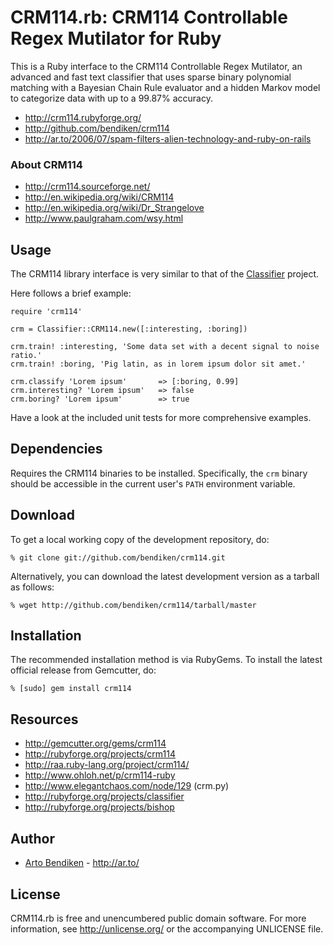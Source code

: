 CRM114.rb: CRM114 Controllable Regex Mutilator for Ruby
=======================================================

This is a Ruby interface to the CRM114 Controllable Regex Mutilator, an
advanced and fast text classifier that uses sparse binary polynomial
matching with a Bayesian Chain Rule evaluator and a hidden Markov model to
categorize data with up to a 99.87% accuracy.

* <http://crm114.rubyforge.org/>
* <http://github.com/bendiken/crm114>
* <http://ar.to/2006/07/spam-filters-alien-technology-and-ruby-on-rails>

### About CRM114

* <http://crm114.sourceforge.net/>
* <http://en.wikipedia.org/wiki/CRM114>
* <http://en.wikipedia.org/wiki/Dr_Strangelove>
* <http://www.paulgraham.com/wsy.html>

Usage
-----

The CRM114 library interface is very similar to that of the
[Classifier](http://rubyforge.org/projects/classifier) project.

Here follows a brief example:

    require 'crm114'

    crm = Classifier::CRM114.new([:interesting, :boring])

    crm.train! :interesting, 'Some data set with a decent signal to noise ratio.'
    crm.train! :boring, 'Pig latin, as in lorem ipsum dolor sit amet.'

    crm.classify 'Lorem ipsum'       => [:boring, 0.99]
    crm.interesting? 'Lorem ipsum'   => false
    crm.boring? 'Lorem ipsum'        => true

Have a look at the included unit tests for more comprehensive examples.

Dependencies
------------

Requires the CRM114 binaries to be installed. Specifically, the `crm` binary
should be accessible in the current user's `PATH` environment variable.

Download
--------

To get a local working copy of the development repository, do:

    % git clone git://github.com/bendiken/crm114.git

Alternatively, you can download the latest development version as a tarball
as follows:

    % wget http://github.com/bendiken/crm114/tarball/master

Installation
------------

The recommended installation method is via RubyGems. To install the latest
official release from Gemcutter, do:

    % [sudo] gem install crm114

Resources
---------

* <http://gemcutter.org/gems/crm114>
* <http://rubyforge.org/projects/crm114>
* <http://raa.ruby-lang.org/project/crm114/>
* <http://www.ohloh.net/p/crm114-ruby>
* <http://www.elegantchaos.com/node/129> (crm.py)
* <http://rubyforge.org/projects/classifier>
* <http://rubyforge.org/projects/bishop>

Author
------

* [Arto Bendiken](mailto:arto.bendiken@gmail.com) - <http://ar.to/>

License
-------

CRM114.rb is free and unencumbered public domain software. For more
information, see <http://unlicense.org/> or the accompanying UNLICENSE file.
